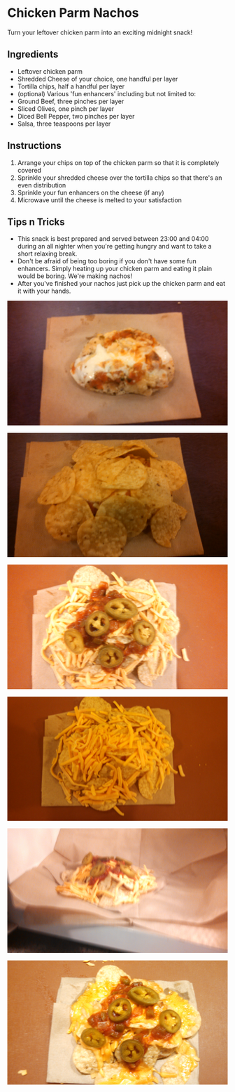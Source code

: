 # Chicken Parm Nachos

Turn your leftover chicken parm into an exciting midnight snack!

## Ingredients

- Leftover chicken parm
- Shredded Cheese of your choice, one handful per layer
- Tortilla chips, half a handful per layer
- (optional) Various 'fun enhancers' including but not limited to:
- Ground Beef, three pinches per layer
- Sliced Olives, one pinch per layer
- Diced Bell Pepper, two pinches per layer
- Salsa, three teaspoons per layer

## Instructions

1. Arrange your chips on top of the chicken parm so that it is
   completely covered
2. Sprinkle your shredded cheese over the tortilla chips so that
   there's an even distribution
3. Sprinkle your fun enhancers on the cheese (if any)
4. Microwave until the cheese is melted to your satisfaction

## Tips n Tricks

- This snack is best prepared and served between 23:00 and 04:00
  during an all nighter when you're getting hungry and want to take a
  short relaxing break.
- Don't be afraid of being too boring if you don't have some fun
  enhancers. Simply heating up your chicken parm and eating it plain
  would be boring. We're making nachos!
- After you've finished your nachos just pick up the chicken parm and
  eat it with your hands.

![nacho0](images/aaron_the_king-chicken_parm_nachos_0.jpg)

![nacho1](images/aaron_the_king-chicken_parm_nachos_1.jpg)

![nacho2](images/aaron_the_king-chicken_parm_nachos_2.jpg)

![nacho3](images/aaron_the_king-chicken_parm_nachos_3.jpg)

![acho4](images/aaron_the_king-chicken_parm_nachos_4.jpg)

![nacho5](images/aaron_the_king-chicken_parm_nachos_5.jpg)
